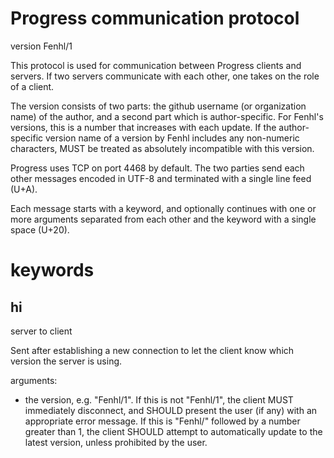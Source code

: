 Progress communication protocol
===============================

version Fenhl/1

This protocol is used for communication between Progress clients and servers. If two servers communicate with each other, one takes on the role of a client.

The version consists of two parts: the github username (or organization name) of the author, and a second part which is author-specific. For Fenhl's versions, this is a number that increases with each update. If the author-specific version name of a version by Fenhl includes any non-numeric characters, MUST be treated as absolutely incompatible with this version.

Progress uses TCP on port 4468 by default. The two parties send each other messages encoded in UTF-8 and terminated with a single line feed (U+A).

Each message starts with a keyword, and optionally continues with one or more arguments separated from each other and the keyword with a single space (U+20).

keywords
========

hi
--

server to client

Sent after establishing a new connection to let the client know which version the server is using.

arguments:

*   the version, e.g. "Fenhl/1". If this is not "Fenhl/1", the client MUST
    immediately disconnect, and SHOULD present the user (if any) with an
    appropriate error message. If this is "Fenhl/" followed by a number greater
    than 1, the client SHOULD attempt to automatically update to the latest
    version, unless prohibited by the user.
